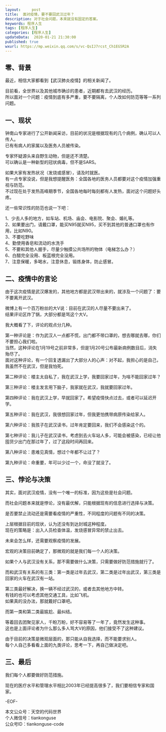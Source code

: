 ```yaml
---   
layout:     post  
title:  面对疫情，要不要回武汉过年？  
description: 对于社会问题，本来就没有固定的答案。  
keywords: 程序人生  
tags: [程序人生]    
categories: [程序人生]  
updateData:  2020-01-21 21:30:00  
published: true  
wxurl: https://mp.weixin.qq.com/s/vc-QsIJ7rcst_Ch1EG5R2A  
---  
```



## 零、背景  


最近，相信大家都看到【武汉肺炎疫情】的相关新闻了。  


目前看，全世界以及其他城市确诊的患者，近期都有去武汉的经历。  
所以面对一个问题：疫情到底有多严重，要不要隔离，个人改如何防范等等一系列问题。  


## 一、现状  


钟南山专家进行了公开新闻采访，目前的状况是根据现有的几个病例，确认可以人传人。  
已有有病人的家属以及医务人员被传染。  


专家怀疑源头来自野生动物，但是还不清楚。  
可以确认是一种新型的冠状病毒，但不是SARS。  


如果大家有发热状况（发烧或感冒），请及时就医。  
有一点专家没说，但是我想提醒医务：全国各地的医务人员都要对这个疫情加强重视与防范。  
不过现在处于发热高峰期季节，全国各地每时每刻都有人发热，面对这个问题好头疼。  


还一些常识性的防范也说一下吧：  


1、少去人多的地方，如车站、机场、庙会、电影院、聚会、婚礼等。  
2、如果要出门，请戴口罩，能买N95就买N95，买不到其他的普通口罩也有作用，比如N90。  
3、不要吃野味  
4、勤使用香皂和流动的水洗手  
5、不要和其他人握手，尽量少触摸公共场所的物体（电梯怎么办？）  
6、白醋完全没用、板蓝根完全没用。  
7、注意保暖，多喝水，注意休息，锻炼身体，防止感冒。  



## 二、疫情中的言论  


由于这次疫情是武汉爆发的，其他地方都是武汉带出来的，就涉及一个问题了：要不要离开武汉。  


微博上有一个百万粉丝的大V说：目前在武汉的人尽量不要出来了。  
结果评论区炸了锅，大部分都是骂这个大V。  


我大概看了下，评论的观点分几种。  


第一种评论是：作为武汉人一点都不慌，出门都不带口罩的，想去哪就去哪，你们不要担心我们啦。  
当然，这种评论在1月19号之前非常多，但是1月20号公布最新病例数目后，消失殆尽了。  
面对这种评论，有一个回复透漏出了大部分人的心声：对不起，我担心的是自己，我虽然不在武汉，但是我怕死。  



第二种评论：楼主太自私了，我在武汉上学，我要回家过年，为啥不能回家过年？  


第三种评论：楼主发言用下脑子，我家就在武汉，我就要回家过年。  


第四种评论：我在武汉上学，早就回家了。希望疫情快点过去，或者可以延迟开学。  


第五种评论：我在武汉，我很想回家过年，但我更怕携带病原传染给家人。  


第六种评论：我孩子在武汉读书，过年肯定要回来，我们不会感染这个的。  


第七种评论：我儿子在武汉读书，考虑到去火车站人多，可能会被感染，已经让他囤货少出门在那过年了，过了这段时间再回来。  


第八种评论：患难见真情，想过个年都不让过了？  


第九种评论：命重要，年可以少过一个，命没了就没了。  



## 三、悖论与决策  


其实，面对武汉疫情，没有一个唯一的标准，因为这些是社会问题。  


而社会问题本来就是悖论，没有最优解，只能根据现有的信息进行选择与决策。  


是否要禁止流动还是需要看疫情的严重性，不同程度的问题有不同的决策。  


上层根据目前的现状，认为还没有到达封城这种程度。  
现在的策略是：出入人员检查体温，发烧感冒异常的禁止出去。  


未来会怎么样，还需要观察疫情的发展。  


宏观的决策目前确定了，那微观的就是我们每一个人的决策。  


如果个人与武汉没有关系，那不需要做什么决策，只需要做好防范措施就行了。  


而和武汉有关系的有三类：第一类是过年去武汉，第二类是过年出武汉，第三类是回家的火车在武汉有一站。  


第三类最好解决，换一辆不经过武汉的，或者去其他地方中转。  
有钱的也可以考虑其他交通工具，比如飞机。  
如果真的没办法，那就戴好口罩吧。  


而第一类和第二类最尴尬、最纠结。  


等着回去团聚见家人，千盼万盼，好不容易等了一年了，竟然发生这种事。  
这也是上面评论者为什么那么多人骂大V的原因，他们接受不了这种建议。  


由于目前的决策是微观层面的，那只能从自我选择，而不能要求别人。  
每个人自己多看看上面的九类评论，思考一下，再自己做决定吧。  


## 三、最后  



我们每个人都要做好防范措施。  


现在的医疗水平和管理水平相比2003年已经提高很多了，我们要相信专家和国家。  




-EOF-  


本文公众号：天空的代码世界  
个人微信号：tiankonguse  
公众号ID：tiankonguse-code  
  


